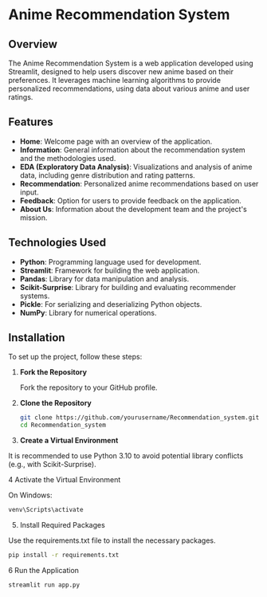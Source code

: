 # Anime Recommendation System

## Overview

The Anime Recommendation System is a web application developed using Streamlit, designed to help users discover new anime based on their preferences. It leverages machine learning algorithms to provide personalized recommendations, using data about various anime and user ratings.

## Features

- **Home**: Welcome page with an overview of the application.
- **Information**: General information about the recommendation system and the methodologies used.
- **EDA (Exploratory Data Analysis)**: Visualizations and analysis of anime data, including genre distribution and rating patterns.
- **Recommendation**: Personalized anime recommendations based on user input.
- **Feedback**: Option for users to provide feedback on the application.
- **About Us**: Information about the development team and the project's mission.

## Technologies Used

- **Python**: Programming language used for development.
- **Streamlit**: Framework for building the web application.
- **Pandas**: Library for data manipulation and analysis.
- **Scikit-Surprise**: Library for building and evaluating recommender systems.
- **Pickle**: For serializing and deserializing Python objects.
- **NumPy**: Library for numerical operations.

## Installation

To set up the project, follow these steps:

1. **Fork the Repository**

   Fork the repository to your GitHub profile.

2. **Clone the Repository**

   ```bash
   git clone https://github.com/yourusername/Recommendation_system.git
   cd Recommendation_system

3. **Create a Virtual Environment**

  It is recommended to use Python 3.10 to avoid potential library conflicts (e.g., with Scikit-Surprise).

4 Activate the Virtual Environment

  On Windows:

  ```bash
  venv\Scripts\activate
  ```
5. Install Required Packages

  Use the requirements.txt file to install the necessary packages.

  ```bash
  pip install -r requirements.txt
  ```
6 Run the Application

  ```bash
  streamlit run app.py
  ```